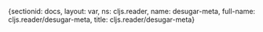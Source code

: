 {sectionid: docs, layout: var, ns: cljs.reader, name: desugar-meta, full-name: cljs.reader/desugar-meta,
  title: cljs.reader/desugar-meta}
